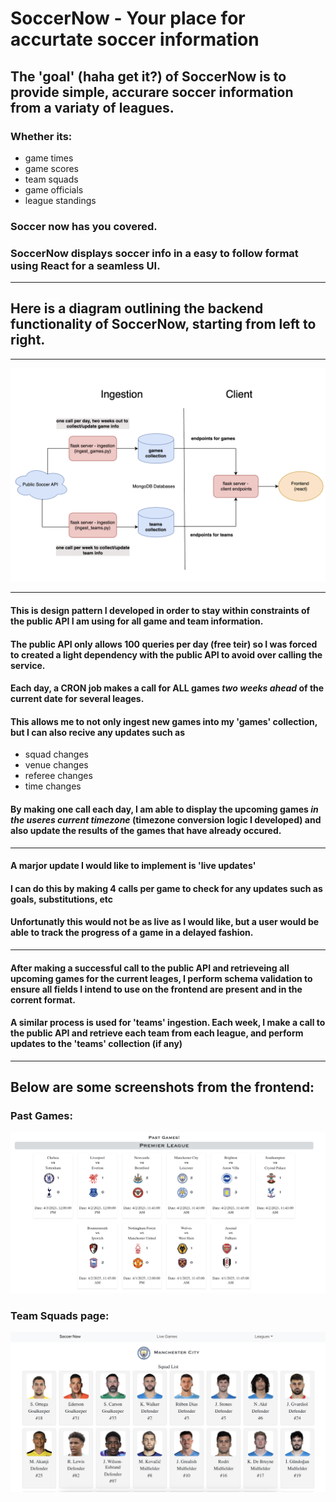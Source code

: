# SoccerNow - Your place for accurtate soccer information

## The 'goal' (haha get it?) of SoccerNow is to provide simple, accurare soccer information from a variaty of leagues. 

### Whether its:
- game times
- game scores
- team squads
- game officials
- league standings

### Soccer now has you covered.
### SoccerNow displays soccer info in a easy to follow format using React for a seamless UI.

---

## Here is a diagram outlining the backend functionality of SoccerNow, starting from left to right.

---
![past-games](/readme-imgs/design-diagram.png)

---

#### This is design pattern I developed in order to stay within constraints of the public API I am using for all game and team information. 

#### The public API only allows 100 queries per day (free teir) so I was forced to created a light dependency with the public API to avoid over calling the service.

#### Each day, a CRON job makes a call for ALL games *two weeks ahead* of the current date for several leages. 

#### This allows me to not only ingest new games into my 'games' collection, but I can also recive any updates such as 
- squad changes
- venue changes
- referee changes
- time changes

#### By making one call each day, I am able to display the upcoming games *in the useres current timezone* (timezone conversion logic I developed) and also update the results of the games that have already occured.
---
#### A marjor update I would like to implement is 'live updates'

#### I can do this by making 4 calls per game to check for any updates such as goals, substitutions, etc

#### Unfortunatly this would not be as live as I would like, but a user would be able to track the progress of a game in a delayed fashion. 
---

#### After making a successful call to the public API and retrieveing all upcoming games for the current leages, I perform schema validation to ensure all fields I intend to use on the frontend are present and in the corrent format. 

#### A similar process is used for 'teams' ingestion. Each week, I make a call to the public API and retrieve each team from each league, and perform updates to the 'teams' collection (if any)

---

## Below are some screenshots from the frontend:


### Past Games:

![past-games](/readme-imgs/past-games.png)

### Team Squads page:
![team-squads](/readme-imgs/team-squads.png)

